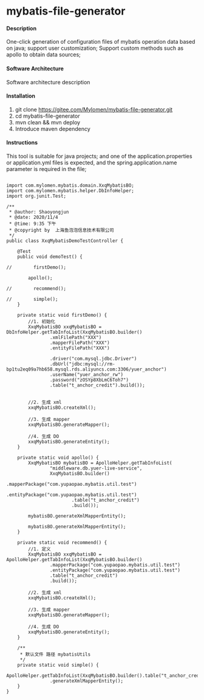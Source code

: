 # mybatis-file-generator

#### Description
One-click generation of configuration files of mybatis operation data based on java; 
support user customization;
Support custom methods such as apollo to obtain data sources;

#### Software Architecture
Software architecture description

#### Installation

1.  git clone https://gitee.com/Mylomen/mybatis-file-generator.git
2.  cd  mybatis-file-generator
3.  mvn clean && mvn deploy
4.  Introduce maven dependency

#### Instructions
This tool is suitable for java projects; and one of the application.properties or application.yml files is expected, and the spring.application.name parameter is required in the file;
```aidl

import com.mylomen.mybatis.domain.XxqMybatisBO;
import com.mylomen.mybatis.helper.DbInfoHelper;
import org.junit.Test;

/**
 * @author: Shaoyongjun
 * @date: 2020/11/4
 * @time: 9:35 下午
 * @copyright by  上海鱼泡泡信息技术有限公司
 */
public class XxqMybatisDemoTestController {

    @Test
    public void demoTest() {

//        firstDemo();

        apollo();

//        recommend();

//        simple();
    }

    private static void firstDemo() {
        //1. 初始化
        XxqMybatisBO xxqMybatisBO = DbInfoHelper.getTabInfoList(XxqMybatisBO.builder()
                .xmlFilePath("XXX")
                .mapperFilePath("XXX")
                .entityFilePath("XXX")

                .driver("com.mysql.jdbc.Driver")
                .dbUrl("jdbc:mysql://rm-bp1tu2eq09a7hb658.mysql.rds.aliyuncs.com:3306/yuer_anchor")
                .userName("yuer_anchor_rw")
                .password("zOSYp8XbLmC6Toh7")
                .table("t_anchor_credit").build());


        //2. 生成 xml
        xxqMybatisBO.createXml();

        //3. 生成 mapper
        xxqMybatisBO.generateMapper();

        //4. 生成 DO
        xxqMybatisBO.generateEntity();
    }

    private static void apollo() {
        XxqMybatisBO mybatisBO = ApolloHelper.getTabInfoList(
                "middleware.db.yuer-live-service",
                XxqMybatisBO.builder()
                        .mapperPackage("com.yupaopao.mybatis.util.test")
                        .entityPackage("com.yupaopao.mybatis.util.test")
                        .table("t_anchor_credit")
                        .build());

        mybatisBO.generateXmlMapperEntity();

        mybatisBO.generateXmlMapperEntity();
    }

    private static void recommend() {
        //1. 定义
        XxqMybatisBO xxqMybatisBO = ApolloHelper.getTabInfoList(XxqMybatisBO.builder()
                .mapperPackage("com.yupaopao.mybatis.util.test")
                .entityPackage("com.yupaopao.mybatis.util.test")
                .table("t_anchor_credit")
                .build());

        //2. 生成 xml
        xxqMybatisBO.createXml();

        //3. 生成 mapper
        xxqMybatisBO.generateMapper();

        //4. 生成 DO
        xxqMybatisBO.generateEntity();
    }

    /**
     * 默认文件 路径 mybatisUtils
     */
    private static void simple() {
        ApolloHelper.getTabInfoList(XxqMybatisBO.builder().table("t_anchor_credit").build())
                .generateXmlMapperEntity();
    }
}

```
